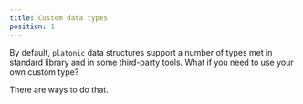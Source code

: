 ```yaml
---
title: Custom data types
position: 1
---
```


By default, `platonic` data structures support a number of types met in standard library and in some third-party tools. What if you need to use your own custom type?

There are ways to do that.
